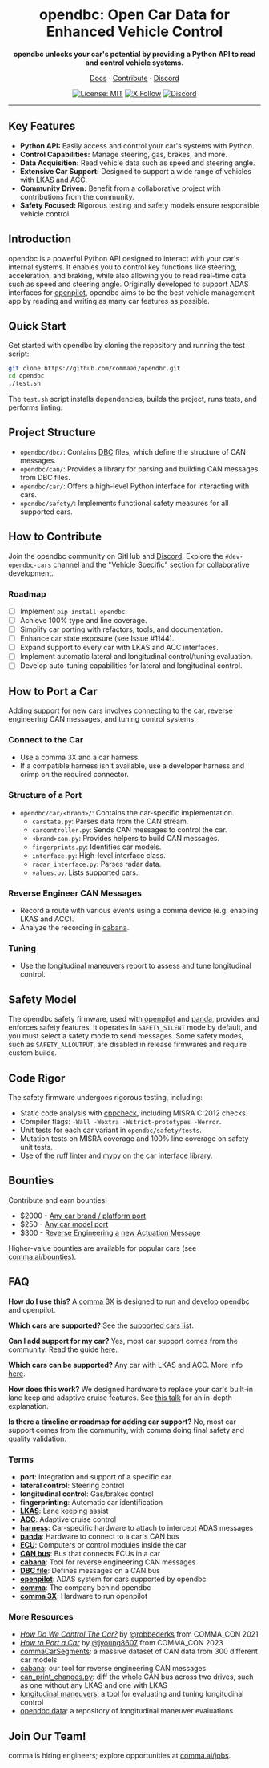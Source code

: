 <!-- markdownlint-disable MD041 -->
<div align="center">
  <h1>opendbc: Open Car Data for Enhanced Vehicle Control</h1>
  <p><b>opendbc unlocks your car's potential by providing a Python API to read and control vehicle systems.</b></p>

  <p>
    <a href="https://docs.comma.ai">Docs</a>
    <span> · </span>
    <a href="https://github.com/commaai/openpilot/blob/master/docs/CONTRIBUTING.md">Contribute</a>
    <span> · </span>
    <a href="https://discord.comma.ai">Discord</a>
  </p>

  [![License: MIT](https://img.shields.io/badge/License-MIT-yellow.svg)](LICENSE)
  [![X Follow](https://img.shields.io/twitter/follow/comma_ai)](https://x.com/comma_ai)
  [![Discord](https://img.shields.io/discord/469524606043160576)](https://discord.comma.ai)
</div>

---

## Key Features

*   **Python API:** Easily access and control your car's systems with Python.
*   **Control Capabilities:** Manage steering, gas, brakes, and more.
*   **Data Acquisition:** Read vehicle data such as speed and steering angle.
*   **Extensive Car Support:** Designed to support a wide range of vehicles with LKAS and ACC.
*   **Community Driven:** Benefit from a collaborative project with contributions from the community.
*   **Safety Focused:** Rigorous testing and safety models ensure responsible vehicle control.

## Introduction

opendbc is a powerful Python API designed to interact with your car's internal systems. It enables you to control key functions like steering, acceleration, and braking, while also allowing you to read real-time data such as speed and steering angle. Originally developed to support ADAS interfaces for [openpilot](https://github.com/commaai/openpilot), opendbc aims to be the best vehicle management app by reading and writing as many car features as possible.

## Quick Start

Get started with opendbc by cloning the repository and running the test script:

```bash
git clone https://github.com/commaai/opendbc.git
cd opendbc
./test.sh
```

The `test.sh` script installs dependencies, builds the project, runs tests, and performs linting.

## Project Structure

*   `opendbc/dbc/`: Contains [DBC](https://en.wikipedia.org/wiki/CAN_bus#DBC) files, which define the structure of CAN messages.
*   `opendbc/can/`: Provides a library for parsing and building CAN messages from DBC files.
*   `opendbc/car/`: Offers a high-level Python interface for interacting with cars.
*   `opendbc/safety/`: Implements functional safety measures for all supported cars.

## How to Contribute

Join the opendbc community on GitHub and [Discord](https://discord.comma.ai). Explore the `#dev-opendbc-cars` channel and the "Vehicle Specific" section for collaborative development.

### Roadmap

*   [ ] Implement `pip install opendbc`.
*   [ ] Achieve 100% type and line coverage.
*   [ ] Simplify car porting with refactors, tools, and documentation.
*   [ ] Enhance car state exposure (see Issue #1144).
*   [ ] Expand support to every car with LKAS and ACC interfaces.
*   [ ] Implement automatic lateral and longitudinal control/tuning evaluation.
*   [ ] Develop auto-tuning capabilities for lateral and longitudinal control.

## How to Port a Car

Adding support for new cars involves connecting to the car, reverse engineering CAN messages, and tuning control systems.

### Connect to the Car

*   Use a comma 3X and a car harness.
*   If a compatible harness isn't available, use a developer harness and crimp on the required connector.

### Structure of a Port

*   `opendbc/car/<brand>/`: Contains the car-specific implementation.
    *   `carstate.py`: Parses data from the CAN stream.
    *   `carcontroller.py`: Sends CAN messages to control the car.
    *   `<brand>can.py`: Provides helpers to build CAN messages.
    *   `fingerprints.py`: Identifies car models.
    *   `interface.py`: High-level interface class.
    *   `radar_interface.py`: Parses radar data.
    *   `values.py`: Lists supported cars.

### Reverse Engineer CAN Messages

*   Record a route with various events using a comma device (e.g. enabling LKAS and ACC).
*   Analyze the recording in [cabana](https://github.com/commaai/openpilot/tree/master/tools/cabana).

### Tuning

*   Use the [longitudinal maneuvers](https://github.com/commaai/openpilot/tree/master/tools/longitudinal_maneuvers) report to assess and tune longitudinal control.

## Safety Model

The opendbc safety firmware, used with [openpilot](https://github.com/commaai/openpilot) and [panda](https://comma.ai/shop/panda), provides and enforces safety features. It operates in `SAFETY_SILENT` mode by default, and you must select a safety mode to send messages. Some safety modes, such as `SAFETY_ALLOUTPUT`, are disabled in release firmwares and require custom builds.

## Code Rigor

The safety firmware undergoes rigorous testing, including:

*   Static code analysis with [cppcheck](https://github.com/danmar/cppcheck/), including MISRA C:2012 checks.
*   Compiler flags: `-Wall -Wextra -Wstrict-prototypes -Werror`.
*   Unit tests for each car variant in `opendbc/safety/tests`.
*   Mutation tests on MISRA coverage and 100% line coverage on safety unit tests.
*   Use of the [ruff linter](https://github.com/astral-sh/ruff) and [mypy](https://mypy-lang.org/) on the car interface library.

## Bounties

Contribute and earn bounties!

*   $2000 - [Any car brand / platform port](https://github.com/orgs/commaai/projects/26/views/1?pane=issue&itemId=47913774)
*   $250 - [Any car model port](https://github.com/orgs/commaai/projects/26/views/1?pane=issue&itemId=47913790)
*   $300 - [Reverse Engineering a new Actuation Message](https://github.com/orgs/commaai/projects/26/views/1?pane=issue&itemId=73445563)

Higher-value bounties are available for popular cars (see [comma.ai/bounties](https://comma.ai/bounties)).

## FAQ

**How do I use this?** A [comma 3X](https://comma.ai/shop/comma-3x) is designed to run and develop opendbc and openpilot.

**Which cars are supported?** See the [supported cars list](docs/CARS.md).

**Can I add support for my car?** Yes, most car support comes from the community. Read the guide [here](https://github.com/commaai/opendbc/blob/docs/README.md#how-to-port-a-car).

**Which cars can be supported?** Any car with LKAS and ACC. More info [here](https://github.com/commaai/openpilot/blob/master/docs/CARS.md#dont-see-your-car-here).

**How does this work?**  We designed hardware to replace your car's built-in lane keep and adaptive cruise features. See [this talk](https://www.youtube.com/watch?v=FL8CxUSfipM) for an in-depth explanation.

**Is there a timeline or roadmap for adding car support?** No, most car support comes from the community, with comma doing final safety and quality validation.

### Terms

*   **port**:  Integration and support of a specific car
*   **lateral control**: Steering control
*   **longitudinal control**: Gas/brakes control
*   **fingerprinting**: Automatic car identification
*   **[LKAS](https://en.wikipedia.org/wiki/Lane_departure_warning_system)**: Lane keeping assist
*   **[ACC](https://en.wikipedia.org/wiki/Adaptive_cruise_control)**: Adaptive cruise control
*   **[harness](https://comma.ai/shop/car-harness)**: Car-specific hardware to attach to intercept ADAS messages
*   **[panda](https://github.com/commaai/panda)**: Hardware to connect to a car's CAN bus
*   **[ECU](https://en.wikipedia.org/wiki/Electronic_control_unit)**: Computers or control modules inside the car
*   **[CAN bus](https://en.wikipedia.org/wiki/CAN_bus)**: Bus that connects ECUs in a car
*   **[cabana](https://github.com/commaai/openpilot/tree/master/tools/cabana#readme)**: Tool for reverse engineering CAN messages
*   **[DBC file](https://en.wikipedia.org/wiki/CAN_bus#DBC)**: Defines messages on a CAN bus
*   **[openpilot](https://github.com/commaai/openpilot)**: ADAS system for cars supported by opendbc
*   **[comma](https://github.com/commaai)**: The company behind opendbc
*   **[comma 3X](https://comma.ai/shop/comma-3x)**: Hardware to run openpilot

### More Resources

*   [*How Do We Control The Car?*](https://www.youtube.com/watch?v=nNU6ipme878&pp=ygUoY29tbWEgY29uIDIwMjEgaG93IGRvIHdlIGNvbnRyb2wgdGhlIGNhcg%3D%3D) by [@robbederks](https://github.com/robbederks) from COMMA_CON 2021
*   [*How to Port a Car*](https://www.youtube.com/watch?v=XxPS5TpTUnI&t=142s&pp=ygUPamFzb24gY29tbWEgY29u) by [@jyoung8607](https://github.com/jyoung8607) from COMMA_CON 2023
*   [commaCarSegments](https://huggingface.co/datasets/commaai/commaCarSegments): a massive dataset of CAN data from 300 different car models
*   [cabana](https://github.com/commaai/openpilot/tree/master/tools/cabana#readme): our tool for reverse engineering CAN messages
*   [can_print_changes.py](https://github.com/commaai/openpilot/blob/master/selfdrive/debug/can_print_changes.py): diff the whole CAN bus across two drives, such as one without any LKAS and one with LKAS
*   [longitudinal maneuvers](https://github.com/commaai/openpilot/tree/master/tools/longitudinal_maneuvers): a tool for evaluating and tuning longitudinal control
*   [opendbc data](https://commaai.github.io/opendbc-data/): a repository of longitudinal maneuver evaluations

## Join Our Team!

comma is hiring engineers; explore opportunities at [comma.ai/jobs](https://comma.ai/jobs).